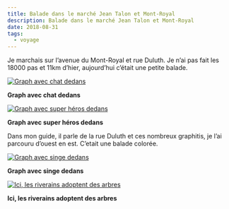 ```yaml
---
title: Balade dans le marché Jean Talon et Mont-Royal
description: Balade dans le marché Jean Talon et Mont-Royal
date: 2018-08-31
tags:
  - voyage
---
```


Je marchais sur l’avenue du Mont-Royal et rue Duluth. Je n’ai pas fait les 18000 pas et 11km d’hier, aujourd’hui c’était une petite balade.

 [![Graph avec chat dedans](img/40f4b426-c80a-4d5e-b31a-df48263554d9_IMGP.jpg?1659623969)](img/40f4b426-c80a-4d5e-b31a-df48263554d9_IMGP.jpg)

**Graph avec chat dedans**

 [![Graph avec super héros dedans](img/93d1364b-0343-4b53-bc2f-801a20064b19-r90_IMGP.jpg?1659623971)](img/93d1364b-0343-4b53-bc2f-801a20064b19-r90_IMGP.jpg)

**Graph avec super héros dedans**

Dans mon guide, il parle de la rue Duluth et ces nombreux graphitis, je l’ai parcouru d’ouest en est. C’etait une balade colorée.

 [![Graph avec singe dedans](img/9e38314f-eb4e-4dda-8f57-3e861202506f_IMGP.jpg?1659623973)](img/9e38314f-eb4e-4dda-8f57-3e861202506f_IMGP.jpg)

**Graph avec singe dedans**

 [![Ici, les riverains adoptent des arbres](img/609e1ca0-c4b1-4b44-ac80-6af3635fb458_IMGP.jpg?1659623974)](img/609e1ca0-c4b1-4b44-ac80-6af3635fb458_IMGP.jpg)

**Ici, les riverains adoptent des arbres**